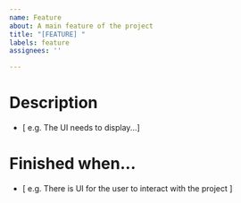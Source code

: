 ```yaml
---
name: Feature
about: A main feature of the project
title: "[FEATURE] "
labels: feature
assignees: ''

---
```


# Description
- [ e.g. The UI needs to display...]

# Finished when...
- [ e.g. There is UI for the user to interact with the project ]

